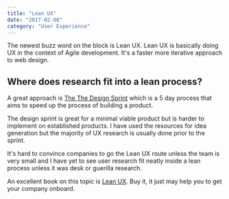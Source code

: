```yaml
---
title: "Lean UX"
date: "2017-02-08"
category: "User Experience"
---
```


The newest buzz word on the block is Lean UX. Lean UX is basically doing UX in the context of Agile development. It's a faster more iterative approach to web design.

## Where does research fit into a lean process?

A great approach is [The The Design Sprint](http://www.gv.com/sprint/) which is a 5 day process that aims to speed up the process of building a product.

The design sprint is great for a minimal viable product but is harder to implement on established products. I have used the resources for idea generation but the majority of UX research is usually done prior to the sprint.

It's hard to convince companies to go the Lean UX route unless the team is very small and I have yet to see user research fit neatly inside a lean process unless it was desk or guerilla research.

An excellent book on this topic is [Lean UX](http://www.amazon.com/dp/1449311652/). Buy it, it just may help you to get your company onboard. 
